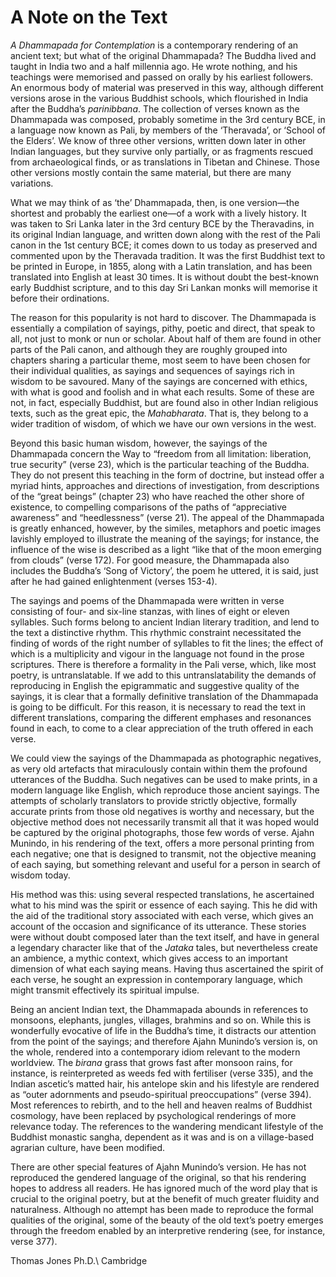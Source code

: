 A Note on the Text
==================

*A Dhammapada for Contemplation* is a contemporary rendering of an
ancient text; but what of the original Dhammapada? The Buddha lived and
taught in India two and a half millennia ago. He wrote nothing, and his
teachings were memorised and passed on orally by his earliest followers.
An enormous body of material was preserved in this way, although
different versions arose in the various Buddhist schools, which
flourished in India after the Buddha’s *parinibbana*. The collection of
verses known as the Dhammapada was composed, probably sometime in the
3rd century BCE, in a language now known as Pali, by members of the
‘Theravada’, or ‘School of the Elders’. We know of three other versions,
written down later in other Indian languages, but they survive only
partially, or as fragments rescued from archaeological finds, or as
translations in Tibetan and Chinese. Those other versions mostly contain
the same material, but there are many variations.

What we may think of as ‘the’ Dhammapada, then, is one version—the
shortest and probably the earliest one—of a work with a lively history.
It was taken to Sri Lanka later in the 3rd century BCE by the
Theravadins, in its original Indian language, and written down along
with the rest of the Pali canon in the 1st century BCE; it comes down to
us today as preserved and commented upon by the Theravada tradition. It
was the first Buddhist text to be printed in Europe, in 1855, along with
a Latin translation, and has been translated into English at least 30
times. It is without doubt the best-known early Buddhist scripture, and
to this day Sri Lankan monks will memorise it before their ordinations.

The reason for this popularity is not hard to discover. The Dhammapada
is essentially a compilation of sayings, pithy, poetic and direct, that
speak to all, not just to monk or nun or scholar. About half of them are
found in other parts of the Pali canon, and although they are roughly
grouped into chapters sharing a particular theme, most seem to have been
chosen for their individual qualities, as sayings and sequences of
sayings rich in wisdom to be savoured. Many of the sayings are concerned
with ethics, with what is good and foolish and in what each results.
Some of these are not, in fact, especially Buddhist, but are found also
in other Indian religious texts, such as the great epic, the
*Mahabharata*. That is, they belong to a wider tradition of wisdom, of
which we have our own versions in the west.

Beyond this basic human wisdom, however, the sayings of the Dhammapada
concern the Way to “freedom from all limitation: liberation, true security”
(verse 23), which is the particular teaching of the Buddha. They do not
present this teaching in the form of doctrine, but instead offer a
myriad hints, approaches and directions of investigation, from
descriptions of the “great beings” (chapter 23) who have reached the
other shore of existence, to compelling comparisons of the paths of
“appreciative awareness” and “heedlessness” (verse 21). The appeal of
the Dhammapada is greatly enhanced, however, by the similes, metaphors
and poetic images lavishly employed to illustrate the meaning of the
sayings; for instance, the influence of the wise is described as a light
“like that of the moon emerging from clouds” (verse 172). For good
measure, the Dhammapada also includes the Buddha’s ‘Song of Victory’,
the poem he uttered, it is said, just after he had gained enlightenment
(verses 153-4).

The sayings and poems of the Dhammapada were written in verse consisting
of four- and six-line stanzas, with lines of eight or eleven syllables.
Such forms belong to ancient Indian literary tradition, and lend to the
text a distinctive rhythm. This rhythmic constraint necessitated the
finding of words of the right number of syllables to fit the lines; the
effect of which is a multiplicity and vigour in the language not found
in the prose scriptures. There is therefore a formality in the Pali
verse, which, like most poetry, is untranslatable. If we add to this
untranslatability the demands of reproducing in English the epigrammatic
and suggestive quality of the sayings, it is clear that a formally
definitive translation of the Dhammapada is going to be difficult. For
this reason, it is necessary to read the text in different translations,
comparing the different emphases and resonances found in each, to come
to a clear appreciation of the truth offered in each verse.

We could view the sayings of the Dhammapada as photographic negatives,
as very old artefacts that miraculously contain within them the profound
utterances of the Buddha. Such negatives can be used to make prints, in
a modern language like English, which reproduce those ancient sayings.
The attempts of scholarly translators to provide strictly objective,
formally accurate prints from those old negatives is worthy and
necessary, but the objective method does not necessarily transmit all
that it was hoped would be captured by the original photographs, those
few words of verse. Ajahn Munindo, in his rendering of the text, offers
a more personal printing from each negative; one that is designed to
transmit, not the objective meaning of each saying, but something
relevant and useful for a person in search of wisdom today.

His method was this: using several respected translations, he
ascertained what to his mind was the spirit or essence of each saying.
This he did with the aid of the traditional story associated with each
verse, which gives an account of the occasion and significance of its
utterance. These stories were without doubt composed later than the text
itself, and have in general a legendary character like that of the
*Jataka* tales, but nevertheless create an ambience, a mythic context,
which gives access to an important dimension of what each saying means.
Having thus ascertained the spirit of each verse, he sought an
expression in contemporary language, which might transmit effectively
its spiritual impulse.

Being an ancient Indian text, the Dhammapada abounds in references to
monsoons, elephants, jungles, villages, brahmins and so on. While this
is wonderfully evocative of life in the Buddha’s time, it distracts our
attention from the point of the sayings; and therefore Ajahn Munindo’s
version is, on the whole, rendered into a contemporary idiom relevant to
the modern worldview. The *birana* grass that grows fast after monsoon
rains, for instance, is reinterpreted as weeds fed with fertiliser
(verse 335), and the Indian ascetic’s matted hair, his antelope skin and
his lifestyle are rendered as “outer adornments and pseudo-spiritual
preoccupations” (verse 394). Most references to rebirth, and to the hell
and heaven realms of Buddhist cosmology, have been replaced by
psychological renderings of more relevance today. The references to the
wandering mendicant lifestyle of the Buddhist monastic sangha, dependent
as it was and is on a village-based agrarian culture, have been
modified.

There are other special features of Ajahn Munindo’s version. He has not
reproduced the gendered language of the original, so that his rendering
hopes to address all readers. He has ignored much of the word play that
is crucial to the original poetry, but at the benefit of much greater
fluidity and naturalness. Although no attempt has been made to reproduce
the formal qualities of the original, some of the beauty of the old
text’s poetry emerges through the freedom enabled by an interpretive
rendering (see, for instance, verse 377).

Thomas Jones Ph.D.\\
Cambridge

